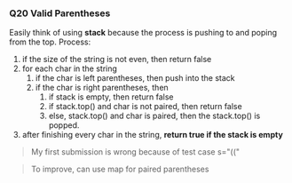 ### Q20 Valid Parentheses
Easily think of using **stack** because the process is pushing to and poping from the top.
Process: 
1. if the size of the string is not even, then return false
2. for each char in the string
   1. if the char is left parentheses, then push into the stack
   2. if the char is right parentheses, then 
      1. if stack is empty, then return false
      2. if stack.top() and char is not paired, then return false
      3. else, stack.top() and char is paired, then the stack.top() is popped.
3. after finishing every char in the string, **return true if the stack is empty** 
> My first submission is wrong because of test case s="(("

> To improve, can use map for paired parentheses 